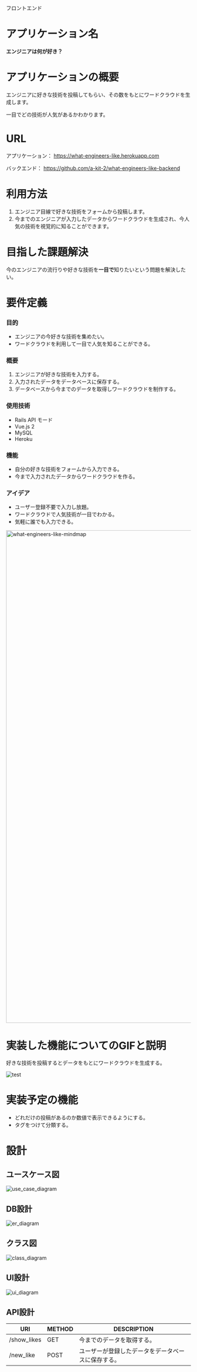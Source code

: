 フロントエンド
# アプリケーション名

**エンジニアは何が好き？**

# アプリケーションの概要

エンジニアに好きな技術を投稿してもらい、その数をもとにワードクラウドを生成します。

一目でどの技術が人気があるかわかります。

# URL

アプリケーション： https://what-engineers-like.herokuapp.com

バックエンド： https://github.com/a-kit-2/what-engineers-like-backend

# 利用方法

1. エンジニア目線で好きな技術をフォームから投稿します。
2. 今までのエンジニアが入力したデータからワードクラウドを生成され、今人気の技術を視覚的に知ることができます。

# 目指した課題解決

今のエンジニアの流行りや好きな技術を**一目で**知りたいという問題を解決したい。

# 要件定義

### 目的

- エンジニアの今好きな技術を集めたい。
- ワードクラウドを利用して一目で人気を知ることができる。

### 概要

1. エンジニアが好きな技術を入力する。
2. 入力されたデータをデータベースに保存する。
3. データベースから今までのデータを取得しワードクラウドを制作する。

### 使用技術

- Rails API モード
- Vue.js 2
- MySQL
- Heroku

### 機能

- 自分の好きな技術をフォームから入力できる。
- 今まで入力されたデータからワードクラウドを作る。

### アイデア

- ユーザー登録不要で入力し放題。
- ワードクラウドで人気技術が一目でわかる。
- 気軽に誰でも入力できる。

<img width="1341" alt="what-engineers-like-mindmap" src="https://user-images.githubusercontent.com/74124955/127434019-579e45bd-61c2-445f-9ee5-f89645103c95.png">

# 実装した機能についてのGIFと説明

好きな技術を投稿するとデータをもとにワードクラウドを生成する。

![test](https://user-images.githubusercontent.com/74124955/127583957-b5721e21-f00b-44dd-9a0c-73f474956276.gif)

# 実装予定の機能

- どれだけの投稿があるのか数値で表示できるようにする。
- タグをつけて分類する。

# 設計

## ユースケース図

![use_case_diagram](https://user-images.githubusercontent.com/74124955/126922900-e4549c0f-9952-44b7-97d7-87ba07dc3b2a.png)

## DB設計

![er_diagram](https://user-images.githubusercontent.com/74124955/126923589-e35e7c0c-47d0-4dae-bbf8-50705f744c7d.png)

## クラス図 

![class_diagram](https://user-images.githubusercontent.com/74124955/127587329-1947d00c-f14a-46c1-aed6-7afa8b4e2fcb.png)

## UI設計

![ui_diagram](https://user-images.githubusercontent.com/74124955/126923043-74d97677-d948-4c6f-9c85-2e244214b36b.png)

## API設計

| URI         | METHOD | DESCRIPTION                            |
| ----------- | ------ | -------------------------------------- |
| /show_likes | GET    | 今までのデータを取得する。                   |
| /new_like   | POST   | ユーザーが登録したデータをデータベースに保存する。 |

